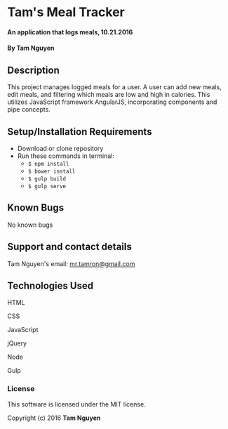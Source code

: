 # Tam's Meal Tracker

#### An application that logs meals, 10.21.2016

#### By Tam Nguyen

## Description

This project manages logged meals for a user. A user can add new meals, edit meals, and filtering which meals are low and high in calories. This utilizes JavaScript framework AngularJS, incorporating components and pipe concepts.

## Setup/Installation Requirements

* Download or clone repository
* Run these commands in terminal:
  * `$ npm install`
  * `$ bower install`
  * `$ gulp build`
  * `$ gulp serve`

## Known Bugs

No known bugs

## Support and contact details

Tam Nguyen's email: mr.tamron@gmail.com

## Technologies Used

HTML

CSS

JavaScript

jQuery

Node

Gulp

### License

This software is licensed under the MIT license.

Copyright (c) 2016 **Tam Nguyen**
